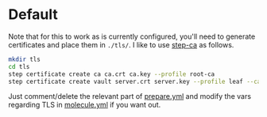 # Default

Note that for this to work as is currently configured, you'll need to generate certificates and place them in `./tls/`. I like to use [step-ca](https://smallstep.com/docs/step-ca) as follows.

```sh
mkdir tls
cd tls
step certificate create ca ca.crt ca.key --profile root-ca
step certificate create vault server.crt server.key --profile leaf --ca ca.crt --ca-key ca.key --san 172.17.0.4 --san 172.17.0.3 --san 172.17.0.2 --no-password --insecure --not-after 8766h
```

Just comment/delete the relevant part of [prepare.yml](prepare.yml) and modify the vars regarding TLS in [molecule.yml](molecule.yml) if you want out.
